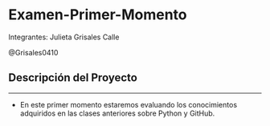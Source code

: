 # Examen-Primer-Momento
Integrantes: Julieta Grisales Calle

@Grisales0410
## Descripción del Proyecto
---
- En este primer momento estaremos evaluando los conocimientos adquiridos en las clases anteriores sobre Python y GitHub.

